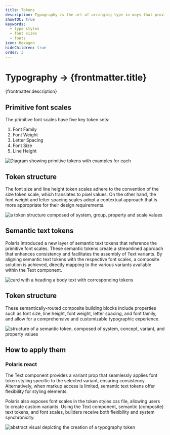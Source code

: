 ```yaml
---
title: Tokens
description: Typography is the art of arranging type in ways that provides innate hierarchy to UI.
showTOC: true
keywords:
  - type styles
  - font sizes
  - fonts
icon: Hexagon
hideChildren: true
order: 3
---
```


# Typography &rarr; {frontmatter.title}

<Lede>{frontmatter.description}</Lede>

<Subnav />

## Primitive font scales

The primitive font scales have five key token sets:

1. Font Family
2. Font Weight
3. Letter Spacing
4. Font Size
5. Line Height

![Diagram showing primitive tokens with examples for each]()

## Token structure

The font size and line height token scales adhere to the convention of the size token scale, which translates to pixel values. On the other hand, the font weight and letter spacing scales adopt a contextual approach that is more appropriate for their design requirements.

![a token structure composed of system, group, property and scale values]()

## Semantic text tokens

Polaris introduced a new layer of semantic text tokens that reference the primitive font scales. These semantic tokens create a streamlined approach that enhances consistency and facilitates the assembly of Text variants.
By aligning semantic text tokens with the respective font scales, a composite solution is achieved, directly mapping to the various variants available within the Text component.

![card with a heading a body text with corresponding tokens]()

## Token structure

These semantically-routed composite building blocks include properties such as font size, line height, font weight, letter spacing, and font family, and allow for a comprehensive and customizable typographic experience.

![structure of a semantic token, composed of system, concept, variant, and property values]()

## How to apply them

### Polaris react

The Text component provides a variant prop that seamlessly applies font token styling specific to the selected variant, ensuring consistency. Alternatively, when markup access is limited, semantic text tokens offer flexibility for styling elements.

Polaris also exposes font scales in the token styles.css file, allowing users to create custom variants. Using the Text component, semantic (composite) text tokens, and font scales, builders receive both flexibility and system synchronicity.

![abstract visual depicting the creation of a typography token]()
